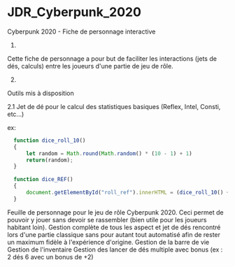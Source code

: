 # JDR_Cyberpunk_2020


Cyberpunk 2020 - Fiche de personnage interactive



1.
Cette fiche de personnage a pour but de faciliter les interactions (jets de dés, calculs) entre les joueurs d'une partie de jeu de rôle.

2.
Outils mis à disposition

2.1
Jet de dé pour le calcul des statistiques basiques (Reflex, Intel, Consti, etc...)

ex:
```javascript
  function dice_roll_10()
  {
      let random = Math.round(Math.random() * (10 - 1) + 1)
      return(random);
  }
  
  function dice_REF()
  {
      document.getElementById("roll_ref").innerHTML = (dice_roll_10() + REF)
  }
```

Feuille de personnage pour le jeu de rôle Cyberpunk 2020.
Ceci permet de pouvoir y jouer sans devoir se rassembler (bien utile pour les joueurs habitant loin).
Gestion complète de tous les aspect et jet de dés rencontré lors d'une partie classique sans pour autant tout automatisé afin de rester un maximum fidèle à l'expérience d'origine.
  Gestion de la barre de vie
  Gestion de l'inventaire
  Gestion des lancer de dés multiple avec bonus (ex : 2 dés 6 avec un bonus de +2)


